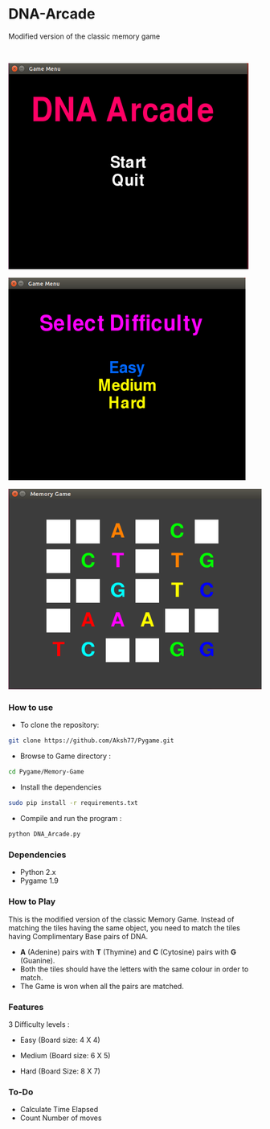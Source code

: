 # DNA-Arcade
Modified version of the classic memory game

<br/>


![Game Menu](Screenshots/game_menu.png?raw=true "Menu")

![Select Difficulty](Screenshots/levels.png?raw=true "Levels")

![Game Board](Screenshots/Game.png?raw=true "Game Board")


### How to use
* To clone the repository:

 ```bash
 git clone https://github.com/Aksh77/Pygame.git
 ```
* Browse to Game directory :

 ```bash
 cd Pygame/Memory-Game
 ```

* Install the dependencies
 
 ```bash
 sudo pip install -r requirements.txt
 ```
 
* Compile and run the program :

 ```bash
 python DNA_Arcade.py
 ```
 
 
### Dependencies
* Python 2.x
* Pygame 1.9


### How to Play

This is the modified version of the classic Memory Game.
Instead of matching the tiles having the same object, you need to match the tiles having Complimentary Base pairs of DNA.

* **A** (Adenine) pairs with **T** (Thymine)  and **C** (Cytosine) pairs with **G** (Guanine).
* Both the tiles should have the letters with the same colour in order to match.
* The Game is won when all the pairs are matched.

### Features
3 Difficulty levels :

* Easy   (Board size: 4 X 4)

* Medium (Board size: 6 X 5)

* Hard   (Board Size: 8 X 7)

### To-Do

* Calculate Time Elapsed
* Count Number of moves
